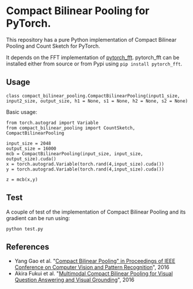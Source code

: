 # Compact Bilinear Pooling for PyTorch.

This repository has a pure Python implementation of Compact Bilinear Pooling and Count Sketch for PyTorch.

It depends on the FFT implementation of [pytorch_fft](https://github.com/locuslab/pytorch_fft). pytorch_fft can be installed either from source or from Pypi using `pip install pytorch_fft`.

## Usage

`class compact_bilinear_pooling.CompactBilinearPooling(input1_size, input2_size, output_size, h1 = None, s1 = None, h2 = None, s2 = None)`

Basic usage:
```
from torch.autograd import Variable
from compact_bilinear_pooling import CountSketch, CompactBilinearPooling

input_size = 2048
output_size = 16000
mcb = CompactBilinearPooling(input_size, input_size, output_size).cuda()
x = torch.autograd.Variable(torch.rand(4,input_size).cuda())
y = torch.autograd.Variable(torch.rand(4,input_size).cuda())

z = mcb(x,y)
```

## Test

A couple of test of the implementation of Compact Bilinear Pooling and its gradient can be run using:
```
python test.py
```

## References

 - Yang Gao et al. "[Compact Bilinear Pooling" in Proceedings of IEEE Conference on Computer Vision and Pattern Recognition](https://arxiv.org/abs/1511.06062)", 2016
 - Akira Fukui et al. "[Multimodal Compact Bilinear Pooling for Visual Question Answering and Visual Grounding](https://arxiv.org/abs/1606.01847)", 2016


